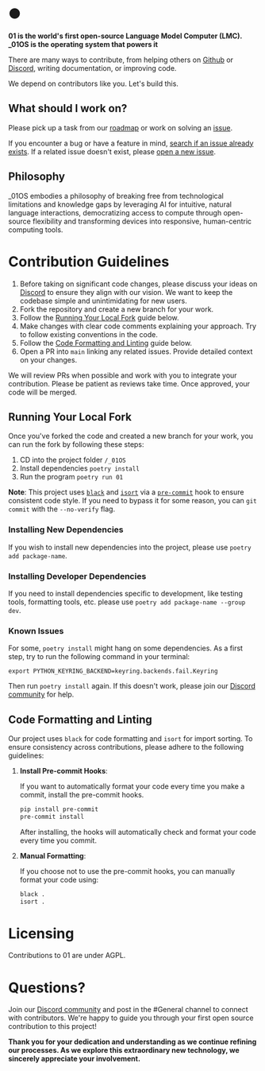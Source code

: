 # ●

**01 is the world's first open-source Language Model Computer (LMC). _01OS is the operating system that powers it**

There are many ways to contribute, from helping others on [Github](https://github.com/KillianLucas/01/issues) or [Discord](https://discord.gg/Hvz9Axh84z), writing documentation, or improving code.

We depend on contributors like you. Let's build this.

## What should I work on?

Please pick up a task from our [roadmap](https://github.com/KillianLucas/01/blob/main/ROADMAP.md) or work on solving an [issue](https://github.com/KillianLucas/01/issues).

If you encounter a bug or have a feature in mind, [search if an issue already exists](https://docs.github.com/en/github/searching-for-information-on-github/searching-on-github/searching-issues-and-pull-requests#search-by-the-title-body-or-comments). If a related issue doesn't exist, please [open a new issue](https://github.com/KillianLucas/01/issues/new/choose).

## Philosophy

_01OS embodies a philosophy of breaking free from technological limitations and knowledge gaps by leveraging AI for intuitive, natural language interactions, democratizing access to compute through open-source flexibility and transforming devices into responsive, human-centric computing tools.

# Contribution Guidelines

1. Before taking on significant code changes, please discuss your ideas on [Discord](https://discord.gg/Hvz9Axh84z) to ensure they align with our vision. We want to keep the codebase simple and unintimidating for new users.
2. Fork the repository and create a new branch for your work.
3. Follow the [Running Your Local Fork](https://github.com/KillianLucas/01/blob/main/CONTRIBUTING.md#running-your-local-fork) guide below.
4. Make changes with clear code comments explaining your approach. Try to follow existing conventions in the code.
5. Follow the [Code Formatting and Linting](https://github.com/KillianLucas/01/blob/main/CONTRIBUTING.md#code-formatting-and-linting) guide below.
6. Open a PR into `main` linking any related issues. Provide detailed context on your changes.

We will review PRs when possible and work with you to integrate your contribution. Please be patient as reviews take time. Once approved, your code will be merged.

## Running Your Local Fork

Once you've forked the code and created a new branch for your work, you can run the fork by following these steps:

1. CD into the project folder `/_01OS`
2. Install dependencies `poetry install`
3. Run the program `poetry run 01`

**Note**: This project uses [`black`](https://black.readthedocs.io/en/stable/index.html) and [`isort`](https://pypi.org/project/isort/) via a [`pre-commit`](https://pre-commit.com/) hook to ensure consistent code style. If you need to bypass it for some reason, you can `git commit` with the `--no-verify` flag.

### Installing New Dependencies

If you wish to install new dependencies into the project, please use `poetry add package-name`.

### Installing Developer Dependencies

If you need to install dependencies specific to development, like testing tools, formatting tools, etc. please use `poetry add package-name --group dev`.

### Known Issues

For some, `poetry install` might hang on some dependencies. As a first step, try to run the following command in your terminal:

`export PYTHON_KEYRING_BACKEND=keyring.backends.fail.Keyring`

Then run `poetry install` again. If this doesn't work, please join our [Discord community](https://discord.gg/Hvz9Axh84z) for help.

## Code Formatting and Linting

Our project uses `black` for code formatting and `isort` for import sorting. To ensure consistency across contributions, please adhere to the following guidelines:

1. **Install Pre-commit Hooks**:

   If you want to automatically format your code every time you make a commit, install the pre-commit hooks.

   ```bash
   pip install pre-commit
   pre-commit install
   ```

   After installing, the hooks will automatically check and format your code every time you commit.

2. **Manual Formatting**:

   If you choose not to use the pre-commit hooks, you can manually format your code using:

   ```bash
   black .
   isort .
   ```

# Licensing

Contributions to 01 are under AGPL.

# Questions?

Join our [Discord community](https://discord.gg/Hvz9Axh84z) and post in the #General channel to connect with contributors. We're happy to guide you through your first open source contribution to this project!

**Thank you for your dedication and understanding as we continue refining our processes. As we explore this extraordinary new technology, we sincerely appreciate your involvement.**
